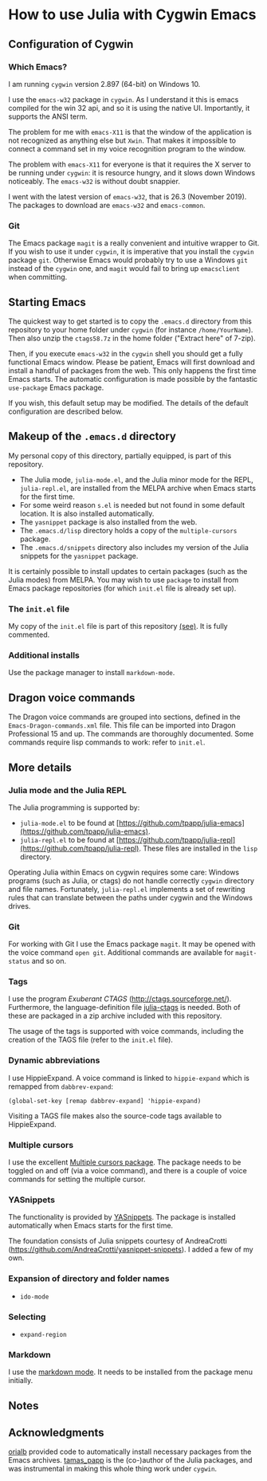 # How to use Julia with Cygwin Emacs

## Configuration of Cygwin

### Which  Emacs?

I am running `cygwin` version 2.897 (64-bit) on Windows 10.

I use the `emacs-w32` package in `cygwin`. As I understand it this is emacs
compiled for the win 32 api, and so it is using the native UI.
Importantly, it supports the ANSI term.

The problem for me with `emacs-X11` is that the window of the
application is not recognized as anything else but `Xwin`. That makes
it impossible to connect a command set in my voice recognition program
to the window.

The problem with `emacs-X11` for everyone is that it requires the X
server to be running under `cygwin`: it is resource hungry, and it
slows down Windows noticeably. The `emacs-w32` is without doubt
snappier.

I went with the latest version of `emacs-w32`, that is 26.3 (November 2019). The
packages to download are `emacs-w32` and `emacs-common`.

### Git

The Emacs package `magit` is a really convenient and intuitive wrapper
to Git.  If you wish to use it under `cygwin`, it is imperative that
you install the `cygwin` package `git`. Otherwise Emacs would probably
try to use a Windows `git` instead of the `cygwin` one, and `magit`
would fail to bring up `emacsclient` when committing.

## Starting Emacs

The quickest way to get started is to copy the `.emacs.d` directory
from this repository to your home folder under `cygwin` (for instance
`/home/YourName`).  Then also unzip the `ctags58.7z` in the home
folder ("Extract here" of 7-zip).

Then, if you execute `emacs-w32` in the `cygwin` shell you should get
a fully functional Emacs window. Please be patient, Emacs will first
download and install a handful of packages from the web. This only
happens the first time Emacs starts. The automatic configuration is
made possible by the fantastic `use-package` Emacs package.

If you wish, this default setup may be modified.
The details of the default configuration are described below.

## Makeup of the `.emacs.d` directory

My personal copy of this directory, partially equipped, is part of
this repository.


- The Julia mode, `julia-mode.el`, and the Julia minor mode for the
  REPL, `julia-repl.el`, are installed from the MELPA archive when
  Emacs starts for the first time.
- For some weird reason `s.el` is needed but not found in some default
  location. It is also installed automatically.
- The `yasnippet` package is also installed from the web.
- The `.emacs.d/lisp` directory holds a copy of the `multiple-cursors` package.
- The `.emacs.d/snippets` directory also includes my version of the
  Julia snippets for the `yasnippet` package.

It is certainly possible to install updates to certain packages (such
as the Julia modes) from MELPA.  You may wish to use `package` to
install from Emacs package repositories (for which `init.el` file is
already set up).

### The `init.el` file

My copy of the `init.el` file is part of this repository
[(see)](https://github.com/PetrKryslUCSD/HowToUseJuliaWithCygwinEmacs/tree/master/.emacs.d).
It is fully commented.

### Additional installs

Use the package manager to install `markdown-mode`.

## Dragon voice commands

The Dragon voice commands are grouped into sections, defined in the
`Emacs-Dragon-commands.xml` file. This file can be imported into
Dragon Professional 15 and up.  The commands are thoroughly
documented. Some commands require lisp commands to work: refer to
`init.el`.

## More details

### Julia mode and the Julia REPL

The Julia  programming is supported by:
- `julia-mode.el` to be found at [https://github.com/tpapp/julia-emacs](https://github.com/tpapp/julia-emacs).
- `julia-repl.el` to be found at [https://github.com/tpapp/julia-repl](https://github.com/tpapp/julia-repl).
These files are installed in the `lisp` directory.

Operating Julia within Emacs on cygwin requires some care: Windows
programs (such as Julia, or ctags) do not handle correctly `cygwin`
directory and file names. Fortunately, `julia-repl.el` implements a
set of rewriting rules that can translate between the paths under
cygwin and the Windows drives.



### Git

For working with Git I use the Emacs package `magit`.  It may be
opened with the voice command `open git`. Additional commands are
available for `magit-status` and so on.


### Tags

I use the program *Exuberant CTAGS*
(http://ctags.sourceforge.net/). Furthermore, the language-definition
file [julia-ctags](https://github.com/JuliaEditorSupport/julia-ctags )
is needed. Both of these are packaged in a zip archive included with
this repository.

The usage of the tags is supported with voice commands, including the
creation of the TAGS file (refer to the `init.el` file).

### Dynamic abbreviations

I use HippieExpand. A voice command is linked to `hippie-expand` which
is remapped from `dabbrev-expand`:
```
(global-set-key [remap dabbrev-expand] 'hippie-expand)
```
Visiting a TAGS file makes also the source-code tags available to HippieExpand.

### Multiple cursors

I use the excellent [Multiple cursors
package](http://pragmaticemacs.com/emacs/multiple-cursors/).  The
package needs to be toggled on and off (via a voice command), and
there is a couple of voice commands for setting the multiple cursor.

### YASnippets

The functionality is provided by [YASnippets](https://github.com/joaotavora/yasnippet).
The package is installed automatically when Emacs starts for the first time.


The foundation consists of Julia snippets courtesy of AndreaCrotti
(https://github.com/AndreaCrotti/yasnippet-snippets).  I added a few
of my own.

### Expansion of directory and folder names

- `ido-mode`

### Selecting

- `expand-region`

### Markdown

I use the [markdown mode](http://jblevins.org/projects/markdown-mode/).
It needs to be installed from the  package menu initially.

## Notes


## Acknowledgments

[orialb](https://discourse.julialang.org/u/orialb) provided code to
automatically install necessary packages from the Emacs
archives. [tamas_papp](https://discourse.julialang.org/u/tamas_papp)
is the (co-)author of the Julia packages, and was instrumental in
making this whole thing work under `cygwin`.

